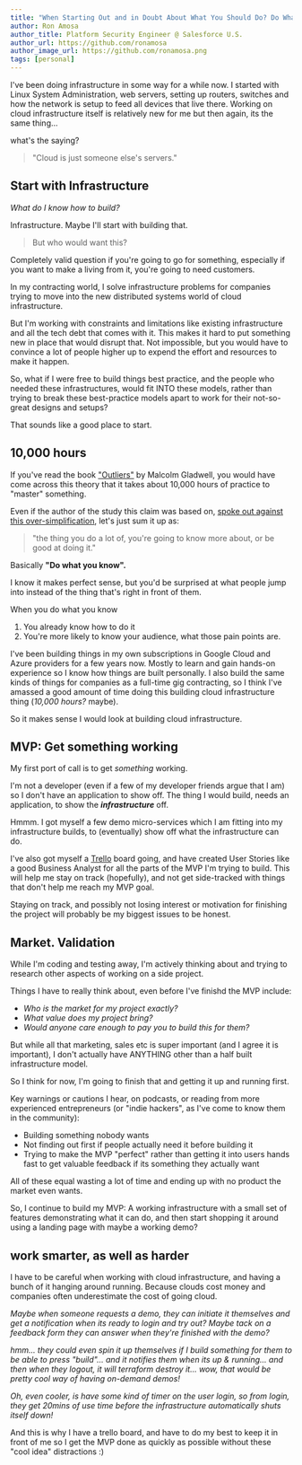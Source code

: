 ```yaml
---
title: "When Starting Out and in Doubt About What You Should Do? Do What You Know."
author: Ron Amosa
author_title: Platform Security Engineer @ Salesforce U.S.
author_url: https://github.com/ronamosa
author_image_url: https://github.com/ronamosa.png
tags: [personal]
---
```


I've been doing infrastructure in some way for a while now. I started with Linux System Administration, web servers, setting up routers, switches and how the network is setup to feed all devices that live there. Working on cloud infrastructure itself is relatively new for me but then again, its the same thing...

what's the saying?

> "Cloud is just someone else's servers."

<!--truncate-->

## Start with Infrastructure

_What do I know how to build?_

Infrastructure. Maybe I'll start with building that.

>But who would want this?

Completely valid question if you're going to go for something, especially if you want to make a living from it, you're going to need customers.

In my contracting world, I solve infrastructure problems for companies trying to move into the new distributed systems world of cloud infrastructure.

But I'm working with constraints and limitations like existing infrastructure and all the tech debt that comes with it. This makes it hard to put something new in place that would disrupt that. Not impossible, but you would have to convince a lot of people higher up to expend the effort and resources to make it happen.

So, what if I were free to build things best practice, and the people who needed these infrastructures, would fit INTO these models, rather than trying to break these best-practice models apart to work for their not-so-great designs and setups?

That sounds like a good place to start.

## 10,000 hours

If you've read the book ["Outliers"](https://en.wikipedia.org/wiki/Outliers_%28book%29) by Malcolm Gladwell, you would have come across this theory that it takes about 10,000 hours of practice to "master" something.

Even if the author of the study this claim was based on, [spoke out against this over-simplification](https://web.archive.org/web/20190320062202/https://radicalscholarship.wordpress.com/2014/11/03/guest-post-the-danger-of-delegating-education-to-journalists-k-anders-ericsson/), let's just sum it up as:

> "the thing you do a lot of, you're going to know more about, or be good at doing it."

Basically **"Do what you know".**

I know it makes perfect sense, but you'd be surprised at what people jump into instead of the thing that's right in front of them.

When you do what you know

1. You already know how to do it
2. You're more likely to know your audience, what those pain points are.

I've been building things in my own subscriptions in Google Cloud and Azure providers for a few years now. Mostly to learn and gain hands-on experience so I know how things are built personally. I also build the same kinds of things for companies as a full-time gig contracting, so I think I've amassed a good amount of time doing this building cloud infrastructure thing (_10,000 hours?_ maybe).

So it makes sense I would look at building cloud infrastructure.

## MVP: Get something working

My first port of call is to get _something_ working.

I'm not a developer (even if a few of my developer friends argue that I am) so I don't have an application to show off. The thing I would build, needs an application, to show the _**infrastructure**_ off.

Hmmm. I got myself a few demo micro-services which I am fitting into my infrastructure builds, to (eventually) show off what the infrastructure can do.

I've also got myself a [Trello](https://trello.com/) board going, and have created User Stories like a good Business Analyst for all the parts of the MVP I'm trying to build. This will help me stay on track (hopefully), and not get side-tracked with things that don't help me reach my MVP goal.

Staying on track, and possibly not losing interest or motivation for finishing the project will probably be my biggest issues to be honest.

## Market. Validation

While I'm coding and testing away, I'm actively thinking about and trying to research other aspects of working on a side project.

Things I have to really think about, even before I've finishd the MVP include:

* _Who is the market for my project exactly?_
* _What value does my project bring?_
* _Would anyone care enough to pay you to build this for them?_

But while all that marketing, sales etc is super important (and I agree it is important), I don't actually have ANYTHING other than a half built infrastructure model.

So I think for now, I'm going to finish that and getting it up and running first.

Key warnings or cautions I hear, on podcasts, or reading from more experienced entrepreneurs (or "indie hackers", as I've come to know them in the community):

* Building something nobody wants
* Not finding out first if people actually need it before building it
* Trying to make the MVP "perfect" rather than getting it into users hands fast to get valuable feedback if its something they actually want

All of these equal wasting a lot of time and ending up with no product the market even wants.

So, I continue to build my MVP: A working infrastructure with a small set of features demonstrating what it can do, and then start shopping it around using a landing page with maybe a working demo?

## work smarter, as well as harder

I have to be careful when working with cloud infrastructure, and having a bunch of it hanging around running. Because clouds cost money and companies often underestimate the cost of going cloud.

_Maybe when someone requests a demo, they can initiate it themselves and get a notification when its ready to login and try out? Maybe tack on a feedback form they can answer when they're finished with the demo?_

_hmm... they could even spin it up themselves if I build something for them to be able to press "build"... and it notifies them when its up & running... and then when they logout, it will terraform destroy it... wow, that would be pretty cool way of having on-demand demos!_

_Oh, even cooler, is have some kind of timer on the user login, so from login, they get 20mins of use time before the infrastructure automatically shuts itself down!_

And this is why I have a trello board, and have to do my best to keep it in front of me so I get the MVP done as quickly as possible without these "cool idea" distractions :)
